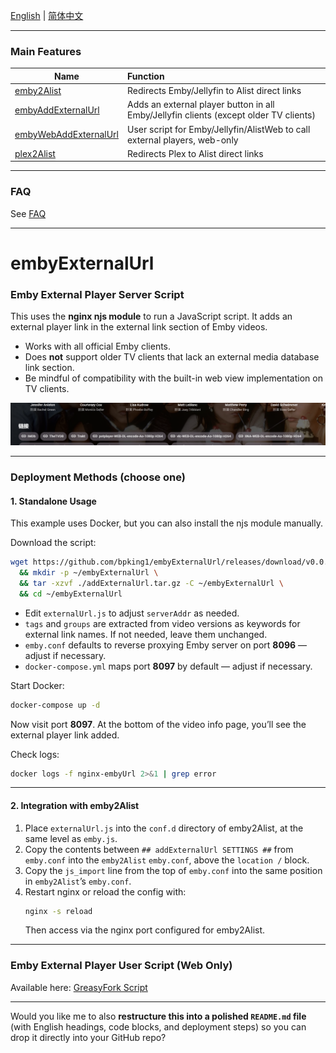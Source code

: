 [English](README.md) | [简体中文](README.zh-Hans.md)

---

### Main Features
| Name | Function |
| - | :- |
| [emby2Alist](./emby2Alist/README.md) | Redirects Emby/Jellyfin to Alist direct links |
| [embyAddExternalUrl](./alistWebAddExternalUrl/README.md) | Adds an external player button in all Emby/Jellyfin clients (except older TV clients) |
| [embyWebAddExternalUrl](./embyWebAddExternalUrl/README.md) | User script for Emby/Jellyfin/AlistWeb to call external players, web-only |
| [plex2Alist](./plex2Alist/README.md) | Redirects Plex to Alist direct links |

---

### FAQ
See [FAQ](./FAQ.md)

---

# embyExternalUrl

### Emby External Player Server Script

This uses the **nginx njs module** to run a JavaScript script. It adds an external player link in the external link section of Emby videos.  
- Works with all official Emby clients.  
- Does **not** support older TV clients that lack an external media database link section.  
- Be mindful of compatibility with the built-in web view implementation on TV clients.

![Screenshot](https://raw.githubusercontent.com/bpking1/pics/main/img/Screenshot%202023-02-06%20191721.png)

---

### Deployment Methods (choose one)

#### 1. Standalone Usage

This example uses Docker, but you can also install the njs module manually.

Download the script:
```bash
wget https://github.com/bpking1/embyExternalUrl/releases/download/v0.0.1/addExternalUrl.tar.gz \
  && mkdir -p ~/embyExternalUrl \
  && tar -xzvf ./addExternalUrl.tar.gz -C ~/embyExternalUrl \
  && cd ~/embyExternalUrl
```

- Edit `externalUrl.js` to adjust `serverAddr` as needed.  
- `tags` and `groups` are extracted from video versions as keywords for external link names. If not needed, leave them unchanged.  
- `emby.conf` defaults to reverse proxying Emby server on port **8096** — adjust if necessary.  
- `docker-compose.yml` maps port **8097** by default — adjust if necessary.  

Start Docker:
```bash
docker-compose up -d
```

Now visit port **8097**. At the bottom of the video info page, you’ll see the external player link added.

Check logs:
```bash
docker logs -f nginx-embyUrl 2>&1 | grep error
```

---

#### 2. Integration with emby2Alist

1. Place `externalUrl.js` into the `conf.d` directory of emby2Alist, at the same level as `emby.js`.  
2. Copy the contents between `## addExternalUrl SETTINGS ##` from `emby.conf` into the `emby2Alist` `emby.conf`, above the `location /` block.  
3. Copy the `js_import` line from the top of `emby.conf` into the same position in `emby2Alist`’s `emby.conf`.  
4. Restart nginx or reload the config with:  
   ```bash
   nginx -s reload
   ```  
   Then access via the nginx port configured for emby2Alist.

---

### Emby External Player User Script (Web Only)

Available here: [GreasyFork Script](https://greasyfork.org/zh-CN/scripts/514529)

---

Would you like me to also **restructure this into a polished `README.md` file** (with English headings, code blocks, and deployment steps) so you can drop it directly into your GitHub repo?
